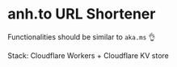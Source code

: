 # anh.to URL Shortener

Functionalities should be similar to `aka.ms` 👌

Stack: Cloudflare Workers + Cloudflare KV store
